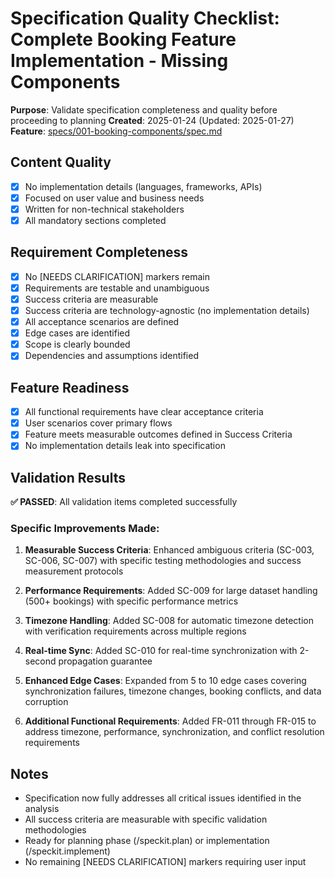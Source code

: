# Specification Quality Checklist: Complete Booking Feature Implementation - Missing Components

**Purpose**: Validate specification completeness and quality before proceeding to planning
**Created**: 2025-01-24 (Updated: 2025-01-27)
**Feature**: [specs/001-booking-components/spec.md](../../../specs/001-booking-components/spec.md)

## Content Quality

- [x] No implementation details (languages, frameworks, APIs)
- [x] Focused on user value and business needs
- [x] Written for non-technical stakeholders
- [x] All mandatory sections completed

## Requirement Completeness

- [x] No [NEEDS CLARIFICATION] markers remain
- [x] Requirements are testable and unambiguous
- [x] Success criteria are measurable
- [x] Success criteria are technology-agnostic (no implementation details)
- [x] All acceptance scenarios are defined
- [x] Edge cases are identified
- [x] Scope is clearly bounded
- [x] Dependencies and assumptions identified

## Feature Readiness

- [x] All functional requirements have clear acceptance criteria
- [x] User scenarios cover primary flows
- [x] Feature meets measurable outcomes defined in Success Criteria
- [x] No implementation details leak into specification

## Validation Results

**✅ PASSED**: All validation items completed successfully

### Specific Improvements Made:

1. **Measurable Success Criteria**: Enhanced ambiguous criteria (SC-003, SC-006, SC-007) with specific testing methodologies and success measurement protocols

2. **Performance Requirements**: Added SC-009 for large dataset handling (500+ bookings) with specific performance metrics

3. **Timezone Handling**: Added SC-008 for automatic timezone detection with verification requirements across multiple regions

4. **Real-time Sync**: Added SC-010 for real-time synchronization with 2-second propagation guarantee

5. **Enhanced Edge Cases**: Expanded from 5 to 10 edge cases covering synchronization failures, timezone changes, booking conflicts, and data corruption

6. **Additional Functional Requirements**: Added FR-011 through FR-015 to address timezone, performance, synchronization, and conflict resolution requirements

## Notes

- Specification now fully addresses all critical issues identified in the analysis
- All success criteria are measurable with specific validation methodologies
- Ready for planning phase (/speckit.plan) or implementation (/speckit.implement)
- No remaining [NEEDS CLARIFICATION] markers requiring user input